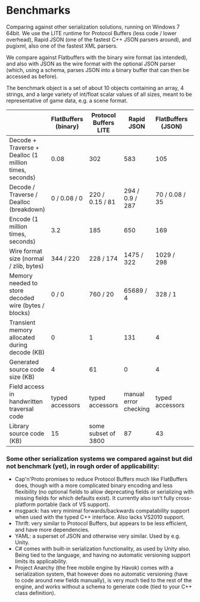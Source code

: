 # Benchmarks

Comparing against other serialization solutions, running on Windows 7
64bit. We use the LITE runtime for Protocol Buffers (less code / lower
overhead), Rapid JSON (one of the fastest C++ JSON parsers around),
and pugixml, also one of the fastest XML parsers.

We compare against Flatbuffers with the binary wire format (as
intended), and also with JSON as the wire format with the optional JSON
parser (which, using a schema, parses JSON into a binary buffer that can
then be accessed as before).

The benchmark object is a set of about 10 objects containing an array, 4
strings, and a large variety of int/float scalar values of all sizes,
meant to be representative of game data, e.g. a scene format.

|                                                        | FlatBuffers (binary)  | Protocol Buffers LITE | Rapid JSON            | FlatBuffers (JSON)    | pugixml               |
|--------------------------------------------------------|-----------------------|-----------------------|-----------------------|-----------------------| ----------------------|
| Decode + Traverse + Dealloc (1 million times, seconds) | 0.08                  | 302                   | 583                   | 105                   | 196                   |
| Decode / Traverse / Dealloc (breakdown)                | 0 / 0.08 / 0          | 220 / 0.15 / 81       | 294 / 0.9 / 287       | 70 / 0.08 / 35        | 41 / 3.9 / 150        |
| Encode (1 million times, seconds)                      | 3.2                   | 185                   | 650                   | 169                   | 273                   |
| Wire format size (normal / zlib, bytes)                | 344 / 220             | 228 / 174             | 1475 / 322            | 1029 / 298            | 1137 / 341            |
| Memory needed to store decoded wire (bytes / blocks)   | 0 / 0                 | 760 / 20              | 65689 / 4             | 328 / 1               | 34194 / 3             |
| Transient memory allocated during decode (KB)          | 0                     | 1                     | 131                   | 4                     | 34                    |
| Generated source code size (KB)                        | 4                     | 61                    | 0                     | 4                     | 0                     |
| Field access in handwritten traversal code             | typed accessors       | typed accessors       | manual error checking | typed accessors       | manual error checking |
| Library source code (KB)                               | 15                    | some subset of 3800   | 87                    | 43                    | 327                   |

### Some other serialization systems we compared against but did not benchmark (yet), in rough order of applicability:

-   Cap'n'Proto promises to reduce Protocol Buffers much like FlatBuffers does,
    though with a more complicated binary encoding and less flexibility (no
    optional fields to allow deprecating fields or serializing with missing
    fields for which defaults exist).
    It currently also isn't fully cross-platform portable (lack of VS support).
-   msgpack: has very minimal forwards/backwards compatability support when used
    with the typed C++ interface. Also lacks VS2010 support.
-   Thrift: very similar to Protocol Buffers, but appears to be less efficient,
    and have more dependencies.
-   YAML: a superset of JSON and otherwise very similar. Used by e.g. Unity.
-   C# comes with built-in serialization functionality, as used by Unity also.
    Being tied to the language, and having no automatic versioning support
    limits its applicability.
-   Project Anarchy (the free mobile engine by Havok) comes with a serialization
    system, that however does no automatic versioning (have to code around new
    fields manually), is very much tied to the rest of the engine, and works
    without a schema to generate code (tied to your C++ class definition).

